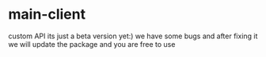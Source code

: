 # main-client

custom API
its just a beta version yet:)
we have some bugs and after fixing it we will update the package and you are free to use
